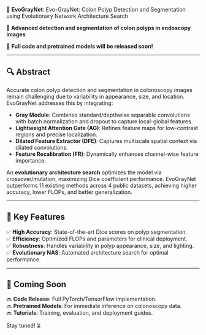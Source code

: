 
🚀 **EvoGrayNet**: Evo-GrayNet: Colon Polyp Detection and Segmentation using Evolutionary Network Architecture Search  

**🚀 Advanced detection and segmentation of colon polyps in endoscopy images**  

📌 **Full code and pretrained models will be released soon!**  

---

## 🔍 Abstract  
Accurate colon polyp detection and segmentation in colonoscopy images remain challenging due to variability in appearance, size, and location. EvoGrayNet addresses this by integrating:  
- **Gray Module**: Combines standard/depthwise separable convolutions with batch normalization and dropout to capture local-global features.  
- **Lightweight Attention Gate (AG)**: Refines feature maps for low-contrast regions and precise localization.  
- **Dilated Feature Extractor (DFE)**: Captures multiscale spatial context via dilated convolutions.  
- **Feature Recalibration (FR)**: Dynamically enhances channel-wise feature importance.  

An **evolutionary architecture search** optimizes the model via crossover/mutation, maximizing Dice coefficient performance. EvoGrayNet outperforms 11 existing methods across 4 public datasets, achieving higher accuracy, lower FLOPs, and better generalization.  

---

## 🎯 Key Features  
✅ **High Accuracy**: State-of-the-art Dice scores on polyp segmentation.  
✅ **Efficiency**: Optimized FLOPs and parameters for clinical deployment.  
✅ **Robustness**: Handles variability in polyp appearance, size, and lighting.  
✅ **Evolutionary NAS**: Automated architecture search for optimal performance.  

---

## 📂 Coming Soon  
🔜 **Code Release**: Full PyTorch/TensorFlow implementation.  
🔜 **Pretrained Models**: For immediate inference on colonoscopy data.  
🔜 **Tutorials**: Training, evaluation, and deployment guides.  


Stay tuned! ⏳  
